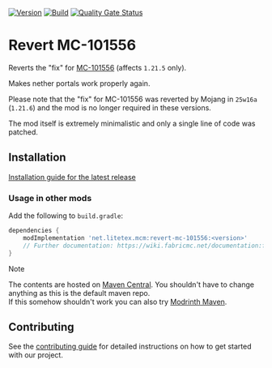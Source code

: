 <!-- modrinth_exclude.start -->

[![Version](https://img.shields.io/modrinth/v/mcm-revert-mc-101556)](https://modrinth.com/mod/mcm-revert-mc-101556)
[![Build](https://img.shields.io/github/actions/workflow/status/litetex-oss/mcm-revert-mc-101556/check-build.yml?branch=dev)](https://github.com/litetex-oss/mcm-revert-mc-101556/actions/workflows/check-build.yml?query=branch%3Adev)
[![Quality Gate Status](https://sonarcloud.io/api/project_badges/measure?project=litetex-oss_mcm-revert-mc-101556&metric=alert_status)](https://sonarcloud.io/dashboard?id=litetex-oss_mcm-revert-mc-101556)

# Revert MC-101556

<!-- modrinth_exclude.end -->

Reverts the "fix" for [MC-101556](https://bugs.mojang.com/browse/MC/issues/MC-101556) (affects ``1.21.5`` only).

Makes nether portals work properly again.

Please note that the "fix" for MC-101556 was reverted by Mojang in ``25w16a`` (``1.21.6``) and the mod is no longer required in these versions.

The mod itself is extremely minimalistic and only a single line of code was patched.

<!-- modrinth_exclude.start -->

## Installation
[Installation guide for the latest release](https://github.com/litetex-oss/mcm-revert-mc-101556/releases/latest#Installation)

### Usage in other mods

Add the following to ``build.gradle``:
```groovy
dependencies {
    modImplementation 'net.litetex.mcm:revert-mc-101556:<version>'
    // Further documentation: https://wiki.fabricmc.net/documentation:fabric_loom
}
```

> [!NOTE]
> The contents are hosted on [Maven Central](https://repo.maven.apache.org/maven2/net/litetex/mcm/). You shouldn't have to change anything as this is the default maven repo.<br/>
> If this somehow shouldn't work you can also try [Modrinth Maven](https://support.modrinth.com/en/articles/8801191-modrinth-maven).

## Contributing
See the [contributing guide](./CONTRIBUTING.md) for detailed instructions on how to get started with our project.

<!-- modrinth_exclude.end -->
